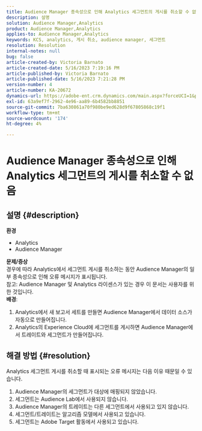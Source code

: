 ```yaml
---
title: Audience Manager 종속성으로 인해 Analytics 세그먼트의 게시를 취소할 수 없음
description: 설명
solution: Audience Manager,Analytics
product: Audience Manager,Analytics
applies-to: Audience Manager,Analytics
keywords: KCS, analytics, 게시 취소, audience manager, 세그먼트
resolution: Resolution
internal-notes: null
bug: false
article-created-by: Victoria Barnato
article-created-date: 5/16/2023 7:19:16 PM
article-published-by: Victoria Barnato
article-published-date: 5/16/2023 7:21:28 PM
version-number: 4
article-number: KA-20672
dynamics-url: https://adobe-ent.crm.dynamics.com/main.aspx?forceUCI=1&pagetype=entityrecord&etn=knowledgearticle&id=08620c86-1ef4-ed11-8848-6045bd006ce9
exl-id: 63a9ef7f-2962-4e96-aa89-6b4582bb8851
source-git-commit: 7ba630861a70f980be9ed628d9f67805868c19f1
workflow-type: tm+mt
source-wordcount: '174'
ht-degree: 4%

---
```


# Audience Manager 종속성으로 인해 Analytics 세그먼트의 게시를 취소할 수 없음

## 설명 {#description}

<b>환경</b>
- Analytics
- Audience Manager

<b>문제/증상</b><br>경우에 따라 Analytics에서 세그먼트 게시를 취소하는 동안 Audience Manager의 일부 종속성으로 인해 오류 메시지가 표시됩니다.<br>참고: Audience Manager 및 Analytics 라이센스가 있는 경우 이 문서는 사용자를 위한 것입니다.
 <br><b>배경</b>:
1. Analytics에서 새 보고서 세트를 만들면 Audience Manager에서 데이터 소스가 자동으로 만들어집니다.
2. Analytics의 Experience Cloud에 세그먼트를 게시하면 Audience Manager에서 트레이트와 세그먼트가 만들어집니다.



## 해결 방법 {#resolution}


Analytics 세그먼트 게시를 취소할 때 표시되는 오류 메시지는 다음 이유 때문일 수 있습니다.

1. Audience Manager의 세그먼트가 대상에 매핑되지 않았습니다.
2. 세그먼트는 Audience Lab에서 사용되지 않습니다.
3. Audience Manager의 트레이트는 다른 세그먼트에서 사용되고 있지 않습니다.
4. 세그먼트/트레이트는 알고리즘 모델에서 사용되고 있습니다.
5. 세그먼트는 Adobe Target 활동에서 사용되고 있습니다.

